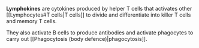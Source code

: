 **Lymphokines** are cytokines produced by <span class="hi-blue">helper T cells</span> that activates other [[Lymphocytes#T cells|T cells]] to divide and differentiate into killer T cells and memory T cells.

They also activate B cells to produce antibodies and activate phagocytes to carry out [[Phagocytosis (body defence)|phagocytosis]].
